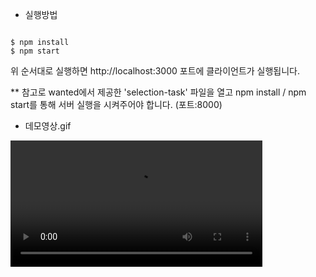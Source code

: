 - 실행방법

```

$ npm install
$ npm start

```

위 순서대로 실행하면 http://localhost:3000 포트에 클라이언트가 실행됩니다.

\*\* 참고로 wanted에서 제공한 'selection-task' 파일을 열고 npm install / npm start를 통해 서버 실행을 시켜주어야 합니다. (포트:8000)

- 데모영상.gif

<video src="https://user-images.githubusercontent.com/80307779/232683281-c3130714-5112-4ace-b8ae-63a02a55eb3d.gif" width="80%">
